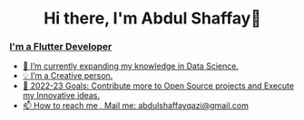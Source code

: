 <body>
    <div align="center">
      <h1> Hi there, I'm Abdul Shaffay👋<a href="#"></h1>
    </div>
  
   ### I'm a Flutter Developer
  - 🌱 I’m currently expanding my knowledge in Data Science.
  - 💡 I’m a Creative person.
  - 🥅 2022-23 Goals: Contribute more to Open Source projects and Execute my Innovative ideas.
  - 📫 How to reach me , Mail me: abdulshaffayqazi@gmail.com
   
  
